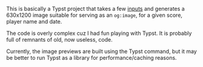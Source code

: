 This is basically a Typst project that takes a few [inputs](https://typst.app/docs/reference/foundations/sys/) and generates a 630x1200 image suitable for serving as an `og:image`, for a given score, player name and date.

The code is overly complex cuz I had fun playing with Typst. It is probably full of remnants of old, now useless, code.

Currently, the image previews are built using the Typst command, but it may be better to run Typst as a library for performance/caching reasons.
